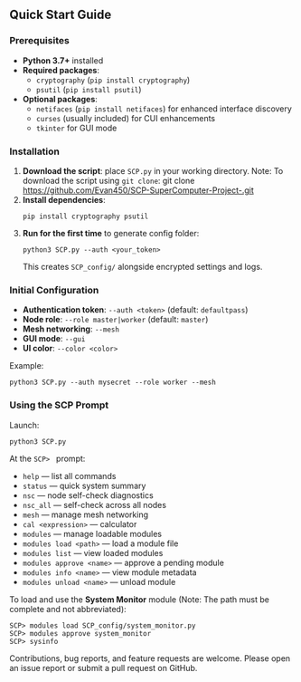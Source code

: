 ## Quick Start Guide

### Prerequisites

- **Python 3.7+** installed
- **Required packages**:
  - `cryptography` (`pip install cryptography`)
  - `psutil` (`pip install psutil`)
- **Optional packages**:
  - `netifaces` (`pip install netifaces`) for enhanced interface discovery
  - `curses` (usually included) for CUI enhancements
  - `tkinter` for GUI mode

### Installation

1. **Download the script**: place `SCP.py` in your working directory.
Note: To download the script using `git clone`: git clone https://github.com/Evan450/SCP-SuperComputer-Project-.git
2. **Install dependencies**:
   ```
   pip install cryptography psutil
   ```
3. **Run for the first time** to generate config folder:
   ```
   python3 SCP.py --auth <your_token>
   ```
   This creates `SCP_config/` alongside encrypted settings and logs.

### Initial Configuration

- **Authentication token**: `--auth <token>` (default: `defaultpass`)
- **Node role**: `--role master|worker` (default: `master`)
- **Mesh networking**: `--mesh`
- **GUI mode**: `--gui`
- **UI color**: `--color <color>`

Example:

```
python3 SCP.py --auth mysecret --role worker --mesh
```

### Using the SCP Prompt

Launch:

```
python3 SCP.py
```

At the `SCP> ` prompt:

- `help` — list all commands
- `status` — quick system summary
- `nsc` — node self-check diagnostics
- `nsc_all` — self-check across all nodes
- `mesh` — manage mesh networking
- `cal <expression>` — calculator
- `modules` — manage loadable modules
- `modules load <path>` — load a module file
- `modules list` — view loaded modules
- `modules approve <name>` — approve a pending module
- `modules info <name>` — view module metadata
- `modules unload <name>` — unload module

To load and use the **System Monitor** module (Note: The path must be complete and not abbreviated):

```
SCP> modules load SCP_config/system_monitor.py
SCP> modules approve system_monitor
SCP> sysinfo
```

Contributions, bug reports, and feature requests are welcome. Please open an issue report or submit a pull request on GitHub.
